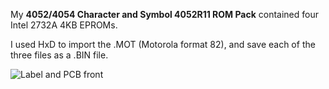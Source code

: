 My **4052/4054 Character and Symbol 4052R11 ROM Pack** contained four Intel 2732A 4KB EPROMs. 

I used HxD to import the .MOT (Motorola format 82), and save each of the three files as a .BIN file.  

![Label and PCB front](./4052%20File%20Manager%20dash%2001%20ROM%20Pack.jpg)

